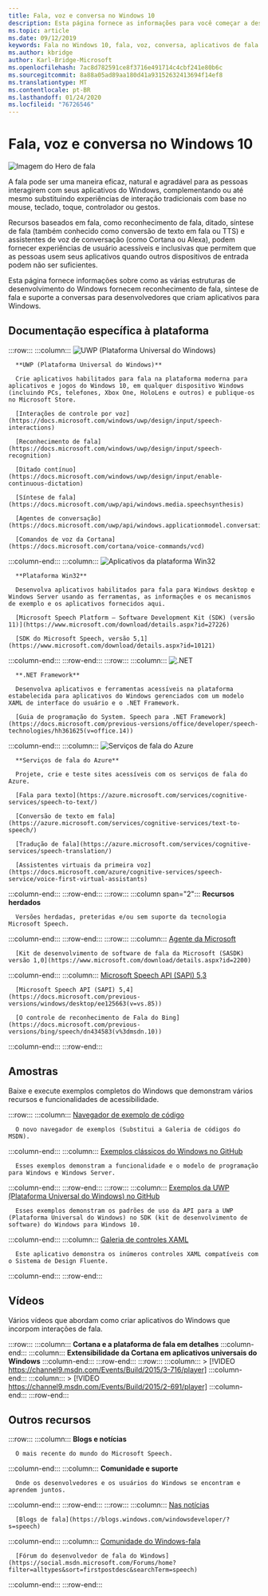 ```yaml
---
title: Fala, voz e conversa no Windows 10
description: Esta página fornece as informações para você começar a desenvolver aplicativos do Windows habilitados para fala.
ms.topic: article
ms.date: 09/12/2019
keywords: Fala no Windows 10, fala, voz, conversa, aplicativos de fala Win32, aplicativos de fala UWP, aplicativos de fala do WPF, aplicativos de fala do WinForms
ms.author: kbridge
author: Karl-Bridge-Microsoft
ms.openlocfilehash: 7ac8d782591ce8f3716e491714c4cbf241e80b6c
ms.sourcegitcommit: 8a88a05ad89aa180d41a93152632413694f14ef8
ms.translationtype: MT
ms.contentlocale: pt-BR
ms.lasthandoff: 01/24/2020
ms.locfileid: "76726546"
---
```

# <a name="speech-voice-and-conversation-in-windows-10"></a>Fala, voz e conversa no Windows 10

![Imagem do Hero de fala](images/hero-speech-composite-small.png)

A fala pode ser uma maneira eficaz, natural e agradável para as pessoas interagirem com seus aplicativos do Windows, complementando ou até mesmo substituindo experiências de interação tradicionais com base no mouse, teclado, toque, controlador ou gestos.

Recursos baseados em fala, como reconhecimento de fala, ditado, síntese de fala (também conhecido como conversão de texto em fala ou TTS) e assistentes de voz de conversação (como Cortana ou Alexa), podem fornecer experiências de usuário acessíveis e inclusivas que permitem que as pessoas usem seus aplicativos quando outros dispositivos de entrada podem não ser suficientes.

Esta página fornece informações sobre como as várias estruturas de desenvolvimento do Windows fornecem reconhecimento de fala, síntese de fala e suporte a conversas para desenvolvedores que criam aplicativos para Windows.

## <a name="platform-specific-documentation"></a>Documentação específica à plataforma

:::row:::
   :::column:::
      ![UWP (Plataforma Universal do Windows)](images/platform-uwp.png)

      **UWP (Plataforma Universal do Windows)**

      Crie aplicativos habilitados para fala na plataforma moderna para aplicativos e jogos do Windows 10, em qualquer dispositivo Windows (incluindo PCs, telefones, Xbox One, HoloLens e outros) e publique-os no Microsoft Store.

      [Interações de controle por voz](https://docs.microsoft.com/windows/uwp/design/input/speech-interactions)

      [Reconhecimento de fala](https://docs.microsoft.com/windows/uwp/design/input/speech-recognition)

      [Ditado contínuo](https://docs.microsoft.com/windows/uwp/design/input/enable-continuous-dictation)

      [Síntese de fala](https://docs.microsoft.com/uwp/api/windows.media.speechsynthesis)

      [Agentes de conversação](https://docs.microsoft.com/uwp/api/windows.applicationmodel.conversationalagent)

      [Comandos de voz da Cortana](https://docs.microsoft.com/cortana/voice-commands/vcd)
   :::column-end:::
   :::column:::
      ![Aplicativos da plataforma Win32](images/platform-win32.png)

      **Plataforma Win32**

      Desenvolva aplicativos habilitados para fala para Windows desktop e Windows Server usando as ferramentas, as informações e os mecanismos de exemplo e os aplicativos fornecidos aqui.

      [Microsoft Speech Platform – Software Development Kit (SDK) (versão 11)](https://www.microsoft.com/download/details.aspx?id=27226)
      
      [SDK do Microsoft Speech, versão 5,1](https://www.microsoft.com/download/details.aspx?id=10121)
   :::column-end:::
:::row-end:::
:::row:::
   :::column:::
      ![.NET](images/platform-dotnet.png)

      **.NET Framework**

      Desenvolva aplicativos e ferramentas acessíveis na plataforma estabelecida para aplicativos do Windows gerenciados com um modelo XAML de interface do usuário e o .NET Framework.

      [Guia de programação do System. Speech para .NET Framework](https://docs.microsoft.com/previous-versions/office/developer/speech-technologies/hh361625(v=office.14))
   :::column-end:::
   :::column:::
      ![Serviços de fala do Azure](images/platform-azure-speech.png)

      **Serviços de fala do Azure**

      Projete, crie e teste sites acessíveis com os serviços de fala do Azure.

      [Fala para texto](https://azure.microsoft.com/services/cognitive-services/speech-to-text/)

      [Conversão de texto em fala](https://azure.microsoft.com/services/cognitive-services/text-to-speech/)
      
      [Tradução de fala](https://azure.microsoft.com/services/cognitive-services/speech-translation/)

      [Assistentes virtuais da primeira voz](https://docs.microsoft.com/azure/cognitive-services/speech-service/voice-first-virtual-assistants)
   :::column-end:::
:::row-end:::
:::row:::
   :::column span="2":::
      **Recursos herdados**

      Versões herdadas, preteridas e/ou sem suporte da tecnologia Microsoft Speech.
   :::column-end:::
:::row-end:::
:::row:::
   :::column:::
      [Agente da Microsoft](https://docs.microsoft.com/windows/win32/lwef/microsoft-agent)

      [Kit de desenvolvimento de software de fala da Microsoft (SASDK) versão 1,0](https://www.microsoft.com/download/details.aspx?id=2200)
   :::column-end:::
   :::column:::
      [Microsoft Speech API (SAPI) 5,3](https://docs.microsoft.com/previous-versions/windows/desktop/ms723627(v=vs.85))

      [Microsoft Speech API (SAPI) 5,4](https://docs.microsoft.com/previous-versions/windows/desktop/ee125663(v=vs.85))

      [O controle de reconhecimento de Fala do Bing](https://docs.microsoft.com/previous-versions/bing/speech/dn434583(v%3dmsdn.10))
   :::column-end:::
:::row-end:::

## <a name="samples"></a>Amostras

Baixe e execute exemplos completos do Windows que demonstram vários recursos e funcionalidades de acessibilidade.

:::row:::
   :::column:::
      [Navegador de exemplo de código](https://docs.microsoft.com/samples/browse/?term=speech)

      O novo navegador de exemplos (Substitui a Galeria de códigos do MSDN).
   :::column-end:::
   :::column:::
      [Exemplos clássicos do Windows no GitHub](https://github.com/microsoft/Windows-classic-samples/search?q=speech&unscoped_q=speech)

      Esses exemplos demonstram a funcionalidade e o modelo de programação para Windows e Windows Server. 
   :::column-end:::
:::row-end:::
:::row:::
   :::column:::
      [Exemplos da UWP (Plataforma Universal do Windows) no GitHub](https://github.com/microsoft/Windows-universal-samples/search?q=speech&unscoped_q=speech)

      Esses exemplos demonstram os padrões de uso da API para a UWP (Plataforma Universal do Windows) no SDK (kit de desenvolvimento de software) do Windows para Windows 10.
   :::column-end:::
   :::column:::
      [Galeria de controles XAML](https://github.com/microsoft/Xaml-Controls-Gallery)

      Este aplicativo demonstra os inúmeros controles XAML compatíveis com o Sistema de Design Fluente.
   :::column-end:::
:::row-end:::

## <a name="videos"></a>Vídeos

Vários vídeos que abordam como criar aplicativos do Windows que incorpom interações de fala.

:::row:::
   :::column:::
      **Cortana e a plataforma de fala em detalhes**
   :::column-end:::
   :::column:::
      **Extensibilidade da Cortana em aplicativos universais do Windows**
   :::column-end:::
:::row-end:::
:::row:::
   :::column:::
      > [!VIDEO https://channel9.msdn.com/Events/Build/2015/3-716/player]
   :::column-end:::
   :::column:::
      > [!VIDEO https://channel9.msdn.com/Events/Build/2015/2-691/player]
   :::column-end:::
:::row-end:::

## <a name="other-resources"></a>Outros recursos

:::row:::
   :::column:::
      **Blogs e notícias**

      O mais recente do mundo do Microsoft Speech.
   :::column-end:::
   :::column:::
      **Comunidade e suporte**

      Onde os desenvolvedores e os usuários do Windows se encontram e aprendem juntos.
   :::column-end:::
:::row-end:::
:::row:::
   :::column:::
      [Nas notícias](https://news.microsoft.com/?s=speech)

      [Blogs de fala](https://blogs.windows.com/windowsdeveloper/?s=speech)
   :::column-end:::
   :::column:::
      [Comunidade do Windows-fala](https://community.windows.com/search?q=speech)

      [Fórum do desenvolvedor de fala do Windows](https://social.msdn.microsoft.com/Forums/home?filter=alltypes&sort=firstpostdesc&searchTerm=speech)
   :::column-end:::
:::row-end:::
